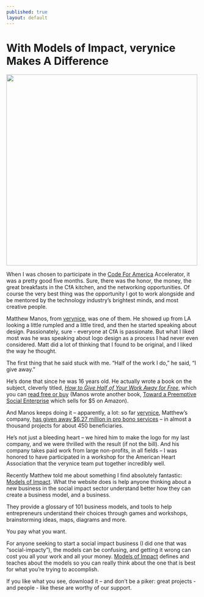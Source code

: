 ```yaml
---
published: true
layout: default
---
```

<h1>With Models of Impact, verynice Makes A Difference</h1>
<p><img class="right" width="500px" src="https://nselby.github.io/assets/img/verynice.png" /></p>


When I was chosen to participate in the <a href="http://codeforamerica.org" target="_blank">Code For America</a> Accelerator, it was a pretty good five months. Sure, there was the honor, the money, the great breakfasts in the CfA kitchen, and the networking opportunities. Of course the very best thing was the opportunity I got to work alongside and be mentored by the technology industry’s brightest minds, and most creative people. 

Matthew Manos, from <a href="http://verynice.co/" target="_blank">verynice</a>, was one of them. He showed up from LA looking a little rumpled and a little tired, and then he started speaking about design. Passionately, sure - everyone at CfA is passionate. But what I liked most was he was speaking about logo design as a process I had never even considered. Matt did a lot of thinking that I found to be original, and I liked the way he thought. 

The first thing that he said stuck with me. “Half of the work I do,” he said, “I give away.” 

He’s done that since he was 16 years old. He actually wrote a book on the subject, cleverly titled, <a href="http://givehalf.co/" target="_blank"><em>How to Give Half of Your Work Away for Free</em></a>, which you can <a href="http://givehalf.co/" target="_blank">read free or buy</a> (Manos wrote another book, <a href="https://www.amazon.com/Toward-Preemptive-Social-Enterprise-Matthew-ebook/dp/B01IWVBPYI/ref=sr_1_1" target="_blank">Toward a Preemptive Social Enterprise</a> which sells for $5 on Amazon).

And Manos keeps doing it – apparently, a lot: so far <a href="http://verynice.co/" target="_blank">verynice</a>, Matthew’s company,  <a href="http://verynice.co/impact/" target="_blank">has given away $6.27 million in pro bono services</a> – in almost a thousand projects for about 450 beneficiaries.

He’s not just a bleeding heart – we hired him to make the logo for my last company, and we were thrilled with the result (if not the bill). And his company takes paid work from large non-profits, in all fields – I was honored to have participated in a workshop for the American Heart Association that the verynice team put together incredibly well.

Recently Matthew told me about something I find absolutely fantastic: <a href="http://www.modelsofimpact.co/" target="_blank">Models of Impact</a>. What the website does is help anyone thinking about a new business in the social impact sector understand better how they can create a business model, and a business.   

They provide a glossary of 101 business models, and tools to help entrepreneurs understand their choices through games and workshops, brainstorming ideas, maps, diagrams and more. 

You pay what you want. 

For anyone seeking to start a social impact business (I did one that was “social-impacty”), the models can be confusing, and getting it wrong can cost you all your work and all your money. <a href="http://www.modelsofimpact.co/" target="_blank">Models of Impact</a> defines and teaches about the models so you can really think about the one that is best for what you’re trying to accomplish.

If you like what you see, download it – and don’t be a piker: great projects - and people - like these are worthy of our support. 

